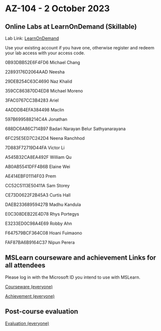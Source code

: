 
# AZ-104 - 2 October 2023

## Online Labs at LearnOnDemand (Skillable)

Lab Link: [LearnOnDemand](https://auldhouse.learnondemand.net/User/Login?ReturnUrl=%2F)

Use your existing account if you have one, otherwise register and redeem your lab access with your access code.

0B93DBB52E6F4FD6 Michael Chang

22893176D2064AAD Neesha

29DEB254C63C4690 Naz Khalid

359CC863870D4ED8 Michael Moreno

3FAC0767CC3B4283 Ariel

4ADDDB4EFA384498 Maclin

597B699588214C4A Jonathan

688DC6A86C714B97 Badari Narayan Belur Sathyanarayana

6FC25E5ED7C242D4 Neena Ranchhod

7D883F72719D44FA Victor Li

A545B32CA8EA492F William Qu

AB0AB5541DFF4B6B Elaine Wei

AE414EBF01114F03 Prem

CC52C5113E50411A Sam Storey

CE73D0622F2B45A3 Curtis Hall

DAEB23368959427B Madhu Kandula

E0C308DEB22E4D78 Rhys Portegys

E3233ED0C98A4E69 Robby Ahn

F647579BCF364C08 Hoani Fuimaono

FAF87BA6B9164C37 Nipun Perera

## MSLearn courseware and achievement Links for all attendees

Please log in with the Microsoft ID you intend to use with MSLearn.

[Courseware (everyone)](https://learn.microsoft.com/training/courses/az-104t00?WT.mc_id=ilt_partner_webpage_wwl&ocid=4232190#study-guide)

[Achievement (everyone)](https://learn.microsoft.com/en-us/users/me/achievements?WT.mc_id=ilt_partner_webpage_wwl&ocid=4232190&redeem=K4MZVP)

## Post-course evaluation

[Evaluation (everyone)](https://www.metricsthatmatter.com/auldct47)
